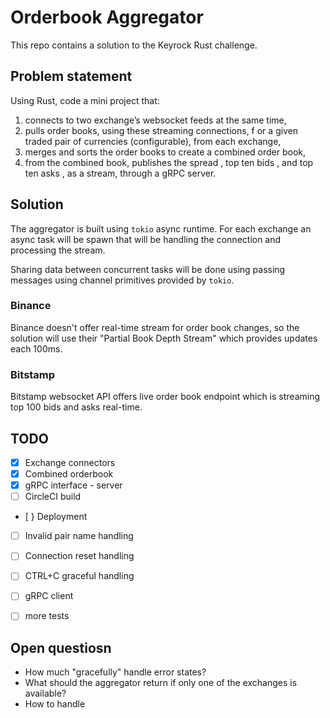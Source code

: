 # Orderbook Aggregator

This repo contains a solution to the Keyrock Rust challenge.

## Problem statement

Using Rust, code a mini project that:
1. connects to two exchange’s websocket feeds at the same time,
2. pulls order books, using these streaming connections, f or a given traded pair of currencies (configurable), from each exchange,
3. merges and sorts the order books to create a combined order book,
4. from the combined book, publishes the spread , top ten bids , and top ten asks , as a stream, through a gRPC server.


## Solution

The aggregator is built using `tokio` async runtime. For each exchange an async 
task will be spawn that will be handling the connection and processing
the stream.

Sharing data between concurrent tasks will be done using passing messages using
channel primitives provided by `tokio`.

### Binance

Binance doesn't offer real-time stream for order book changes, so the solution
will use their "Partial Book Depth Stream" which provides updates each 100ms.

### Bitstamp

Bitstamp websocket API offers live order book endpoint which is streaming top
100 bids and asks real-time.

## TODO

- [x] Exchange connectors
- [x] Combined orderbook
- [x] gRPC interface - server
- [ ] CircleCI build
- [ } Deployment
- [ ] Invalid pair name handling
- [ ] Connection reset handling
- [ ] CTRL+C graceful handling
- [ ] gRPC client
- [ ] more tests


## Open questiosn

* How much "gracefully" handle error states?
* What should the aggregator return if only one of the exchanges is available?
* How to handle 
